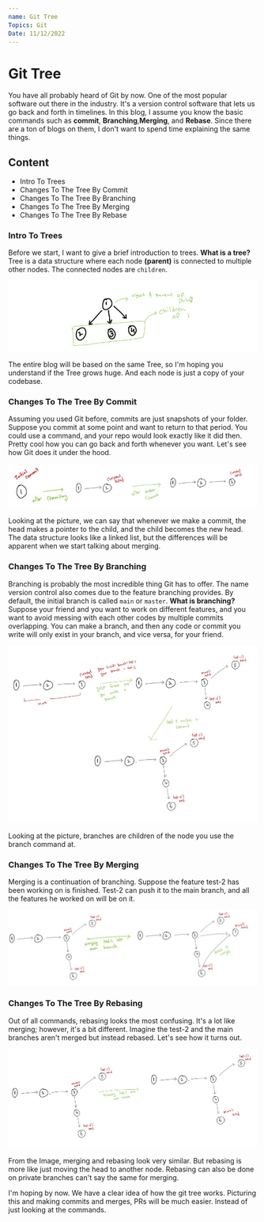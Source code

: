 ```yaml
---
name: Git Tree
Topics: Git
Date: 11/12/2022
---
```


# Git Tree

You have all probably heard of Git by now. One of the most popular software out there in the industry.
It's a version control software that lets us go back and forth in timelines.
In this blog, I assume you know the basic commands such as **commit**, **Branching**,**Merging**, and **Rebase**.
Since there are a ton of blogs on them, I don't want to spend time explaining the same things.

## Content

- Intro To Trees
- Changes To The Tree By Commit
- Changes To The Tree By Branching
- Changes To The Tree By Merging
- Changes To The Tree By Rebase

### Intro To Trees

Before we start, I want to give a brief introduction to trees. **What is a tree?** Tree is a data structure where each node **(parent)** is connected to multiple other nodes.
The connected nodes are `children`.

![example img](https://raw.githubusercontent.com/satvik-1203/blogs/main/images/git_tree_1.jpg)

The entire blog will be based on the same Tree, so I'm hoping you understand if the Tree grows huge.
And each node is just a copy of your codebase.

### Changes To The Tree By Commit

Assuming you used Git before, commits are just snapshots of your folder.
Suppose you commit at some point and want to return to that period. You could use a command, and your repo would look exactly like it did then.
Pretty cool how you can go back and forth whenever you want. Let's see how Git does it under the hood.

![example img](https://raw.githubusercontent.com/satvik-1203/blogs/main/images/git_tree_2.jpg)

Looking at the picture, we can say that whenever we make a commit, the head makes a pointer to the child, and the child becomes the new head.
The data structure looks like a linked list, but the differences will be apparent when we start talking about merging.

### Changes To The Tree By Branching

Branching is probably the most incredible thing Git has to offer.
The name version control also comes due to the feature branching provides.
By default, the initial branch is called `main` or `master`.
**What is branching?** Suppose your friend and you want to work on different features, and you want to avoid messing with each other codes by multiple commits overlapping.
You can make a branch, and then any code or commit you write will only exist in your branch, and vice versa, for your friend.

![example img](https://raw.githubusercontent.com/satvik-1203/blogs/main/images/git_tree_3.jpg)

Looking at the picture, branches are children of the node you use the branch command at.

### Changes To The Tree By Merging

Merging is a continuation of branching. Suppose the feature test-2 has been working on is finished.
Test-2 can push it to the main branch, and all the features he worked on will be on it.

![example img](https://raw.githubusercontent.com/satvik-1203/blogs/main/images/git_tree_4.jpg)

### Changes To The Tree By Rebasing

Out of all commands, rebasing looks the most confusing.
It's a lot like merging; however, it's a bit different. Imagine the test-2 and the main branches aren't merged but instead rebased.
Let's see how it turns out.

![example img](https://raw.githubusercontent.com/satvik-1203/blogs/main/images/git_tree_5.jpg)

From the Image, merging and rebasing look very similar. But rebasing is more like just moving the head to another node.
Rebasing can also be done on private branches can't say the same for merging.

I'm hoping by now. We have a clear idea of how the git tree works. Picturing this and making commits and merges, PRs will be much easier.
Instead of just looking at the commands.
